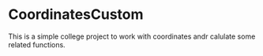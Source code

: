 # CoordinatesCustom

This is a simple college project to work with coordinates andr calulate some related functions.
